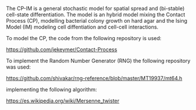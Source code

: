 The CP-IM is a general stochastic model for spatial spread and (bi-stable) cell-state differentiation. 
The model is an hybrid model mixing the Contact Process (CP), modelling bacterial colony growth on hard agar and 
the Ising Model (IM) modeling cell diffentiation and cell-cell interactions. 

To model the CP, the code from the following repository is used:

https://github.com/jekeymer/Contact-Process

To implement the Random Number Generator (RNG) the following repository was used:

https://github.com/shivakar/rng-reference/blob/master/MT19937/mt64.h

implementing the following algorithm:

https://es.wikipedia.org/wiki/Mersenne_twister
